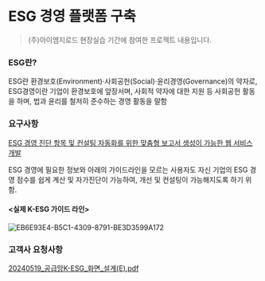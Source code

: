 # ESG 경영 플랫폼 구축

> (주)아이엠지로드 현장실습 기간에 참여한 프로젝트 내용입니다.

### ESG란?
ESG란 환경보호(Environment)·사회공헌(Social)·윤리경영(Governance)의 약자로, ESG경영이란 기업이 환경보호에 앞장서며, 사회적 약자에 대한 지원 등 사회공헌 활동을 하며, 법과 윤리를 철저히 준수하는 경영 활동을 말함


### 요구사항
<u>ESG 경영 진단 항목 및 컨설팅 자동화를 위한 맞춤형 보고서 생성이 가능한 웹 서비스 개발</u>

ESG 경영에 필요한 정보와 아래의 가이드라인을 모르는 사용자도 자신 기업의 ESG 경영 점수를 쉽게 계산 및 자가진단이 가능하여, 개선 및 컨설팅이 가능해지도록 하기 위함.



#### <실제 K-ESG 가이드 라인>
![EB6E93E4-B5C1-4309-8791-BE3D3599A172](https://github.com/user-attachments/assets/afdf087e-5bb7-44cb-8fb5-a29ca2c1e934)

### 고객사 요청사항
[20240519_공급망K-ESG_화면_설계(E).pdf](https://github.com/user-attachments/files/17163485/20240519_.K-ESG_._.E.pdf)
